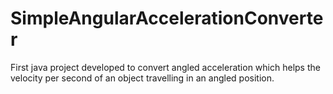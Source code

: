 # SimpleAngularAccelerationConverter
First java project developed to convert angled acceleration which helps the velocity per second of an object travelling in an angled position.
